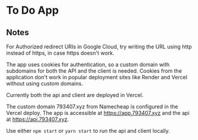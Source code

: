 # To Do App

## Notes

For Authorized redirect URIs in Google Cloud, try writing the URL using http instead of https, in case https doesn't work.

The app uses cookies for authentication, so a custom domain with subdomains for both the API and the client is needed. Cookies from the application don't work in popular deployment sites like Render and Vercel without using custom domains.

Currently both the api and client are deployed in Vercel.

The custom domain 793407.xyz from Namecheap is configured in the Vercel deploy. The app is accessible at https://app.793407.xyz and the api at https://api.793407.xyz.

Use either `npm start` or `yarn start` to run the api and client locally.
